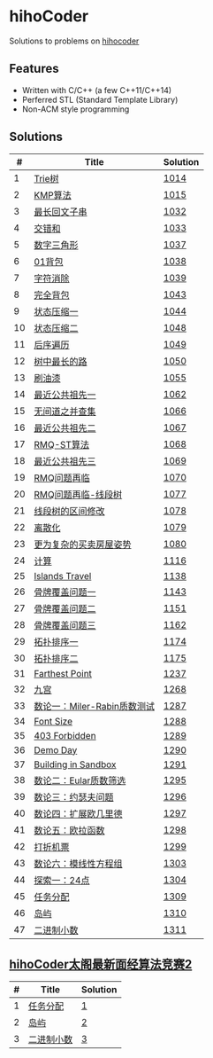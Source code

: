 # hihoCoder

Solutions to problems on [hihocoder](http://hihocoder.com/hiho)

## Features
* Written with C/C++ (a few C++11/C++14)
* Perferred STL (Standard Template Library)
* Non-ACM style programming

## Solutions
| # | Title | Solution |
|---|-------|----------|
|1|[Trie树](http://hihocoder.com/problemset/problem/1014)|[1014](solutions/1014)| 
|2|[KMP算法](http://hihocoder.com/problemset/problem/1015)|[1015](solutions/1015)| 
|3|[最长回文子串](http://hihocoder.com/problemset/problem/1032)|[1032](solutions/1032)| 
|4|[交错和](http://hihocoder.com/problemset/problem/1033)|[1033](solutions/1033)| 
|5|[数字三角形](http://hihocoder.com/problemset/problem/1037)|[1037](solutions/1037)| 
|6|[01背包](http://hihocoder.com/problemset/problem/1038)|[1038](solutions/1038)| 
|7|[字符消除](http://hihocoder.com/problemset/problem/1039)|[1039](solutions/1039)| 
|8|[完全背包](http://hihocoder.com/problemset/problem/1043)|[1043](solutions/1043)| 
|9|[状态压缩一](http://hihocoder.com/problemset/problem/1044)|[1044](solutions/1044)| 
|10|[状态压缩二](http://hihocoder.com/problemset/problem/1048)|[1048](solutions/1048)| 
|11|[后序遍历](http://hihocoder.com/problemset/problem/1049)|[1049](solutions/1049)| 
|12|[树中最长的路](http://hihocoder.com/problemset/problem/1050)|[1050](solutions/1050)| 
|13|[刷油漆](http://hihocoder.com/problemset/problem/1055)|[1055](solutions/1055)| 
|14|[最近公共祖先一](http://hihocoder.com/problemset/problem/1062)|[1062](solutions/1062)| 
|15|[无间道之并查集](http://hihocoder.com/problemset/problem/1066)|[1066](solutions/1066)| 
|16|[最近公共祖先二](http://hihocoder.com/problemset/problem/1067)|[1067](solutions/1067)| 
|17|[RMQ-ST算法](http://hihocoder.com/problemset/problem/1068)|[1068](solutions/1068)| 
|18|[最近公共祖先三](http://hihocoder.com/problemset/problem/1069)|[1069](solutions/1069)| 
|19|[RMQ问题再临](http://hihocoder.com/problemset/problem/1070)|[1070](solutions/1070)| 
|20|[RMQ问题再临-线段树](http://hihocoder.com/problemset/problem/1077)|[1077](solutions/1077)| 
|21|[线段树的区间修改](http://hihocoder.com/problemset/problem/1078)|[1078](solutions/1078)| 
|22|[离散化](http://hihocoder.com/problemset/problem/1079)|[1079](solutions/1079)| 
|23|[更为复杂的买卖房屋姿势](http://hihocoder.com/problemset/problem/1080)|[1080](solutions/1080)| 
|24|[计算](http://hihocoder.com/problemset/problem/1116)|[1116](solutions/1116)| 
|25|[Islands Travel](http://hihocoder.com/problemset/problem/1138)|[1138](solutions/1138)| 
|26|[骨牌覆盖问题一](http://hihocoder.com/problemset/problem/1143)|[1143](solutions/1143)| 
|27|[骨牌覆盖问题二](http://hihocoder.com/problemset/problem/1151)|[1151](solutions/1151)| 
|28|[骨牌覆盖问题三](http://hihocoder.com/problemset/problem/1162)|[1162](solutions/1162)| 
|29|[拓扑排序一](http://hihocoder.com/problemset/problem/1174)|[1174](solutions/1174)| 
|30|[拓扑排序二](http://hihocoder.com/problemset/problem/1175)|[1175](solutions/1175)| 
|31|[Farthest Point](http://hihocoder.com/problemset/problem/1237)|[1237](solutions/1237)| 
|32|[九宫](http://hihocoder.com/problemset/problem/1268)|[1268](solutions/1268)| 
|33|[数论一：Miler-Rabin质数测试](http://hihocoder.com/problemset/problem/1287)|[1287](solutions/1287)| 
|34|[Font Size](http://hihocoder.com/problemset/problem/1288) |[1288](solutions/1288)| 
|35|[403 Forbidden](http://hihocoder.com/problemset/problem/1289) |[1289](solutions/1289)| 
|36|[Demo Day](http://hihocoder.com/problemset/problem/1290) |[1290](solutions/1290)| 
|37|[Building in Sandbox](http://hihocoder.com/problemset/problem/1291) |[1291](solutions/1291)| 
|38|[数论二：Eular质数筛选](http://hihocoder.com/problemset/problem/1295) |[1295](solutions/1295)| 
|39|[数论三：约瑟夫问题](http://hihocoder.com/problemset/problem/1296) |[1296](solutions/1296)| 
|40|[数论四：扩展欧几里德](http://hihocoder.com/problemset/problem/1297) |[1297](solutions/1297)| 
|41|[数论五：欧拉函数](http://hihocoder.com/problemset/problem/1298) |[1298](solutions/1298)| 
|42|[打折机票](http://hihocoder.com/problemset/problem/1299) |[1299](solutions/1299)| 
|43|[数论六：模线性方程组](http://hihocoder.com/problemset/problem/1303) |[1303](solutions/1303)| 
|44|[探索一：24点](http://hihocoder.com/problemset/problem/1304) |[1304](solutions/1304)| 
|45|[任务分配](http://hihocoder.com/problemset/problem/1309) |[1309](solutions/1309)| 
|46|[岛屿](http://hihocoder.com/problemset/problem/1310) |[1310](solutions/1310)| 
|47|[二进制小数](http://hihocoder.com/problemset/problem/1311) |[1311](solutions/1311)| 

## [hihoCoder太阁最新面经算法竞赛2](http://hihocoder.com/contest/hihointerview7)

| # | Title | Solution |
|---|-------|----------|
|1|[任务分配](http://hihocoder.com/problemset/problem/1309) |[1](solutions/1309)| 
|2|[岛屿](http://hihocoder.com/problemset/problem/1310) |[2](solutions/1310)| 
|3|[二进制小数](http://hihocoder.com/problemset/problem/1311) |[3](solutions/1311)| 

